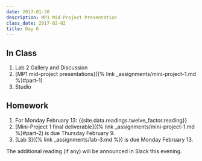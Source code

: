 ```yaml
---
date: 2017-01-30
description: MP1 Mid-Project Presentation
class_date: 2017-02-02
title: Day 6
---
```


## In Class

1. Lab 2 Gallery and Discussion
2. [MP1 mid-project presentations]({% link _assignments/mini-project-1.md %}#part-1)
3. Studio


## Homework

1. For Monday February 13: {{site.data.readings.twelve_factor.reading}}
2. [Mini-Project 1 final deliverable]({% link _assignments/mini-project-1.md %}#part-2) is due Thursday February 9.
3. [Lab 3]({% link _assignments/lab-3.md %}) is due Monday February 13.

The additional reading (if any) will be announced in Slack this evening.
